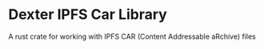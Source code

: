 # Dexter IPFS Car Library

A rust crate for working with IPFS CAR (Content Addressable aRchive) files